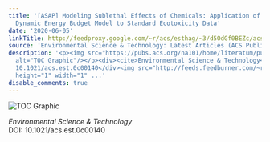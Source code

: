 ```yaml
---
title: '[ASAP] Modeling Sublethal Effects of Chemicals: Application of a Simplified
  Dynamic Energy Budget Model to Standard Ecotoxicity Data'
date: '2020-06-05'
linkTitle: http://feedproxy.google.com/~r/acs/esthag/~3/d5OdGf0BEZc/acs.est.0c00140
source: 'Environmental Science & Technology: Latest Articles (ACS Publications)'
description: '<p><img src="https://pubs.acs.org/na101/home/literatum/publisher/achs/journals/content/esthag/0/esthag.ahead-of-print/acs.est.0c00140/20200605/images/medium/es0c00140_0006.gif"
  alt="TOC Graphic"/></p><div><cite>Environmental Science & Technology</cite></div><div>DOI:
  10.1021/acs.est.0c00140</div><img src="http://feeds.feedburner.com/~r/acs/esthag/~4/d5OdGf0BEZc"
  height="1" width="1" ...'
disable_comments: true
---
```

<p><img src="https://pubs.acs.org/na101/home/literatum/publisher/achs/journals/content/esthag/0/esthag.ahead-of-print/acs.est.0c00140/20200605/images/medium/es0c00140_0006.gif" alt="TOC Graphic"/></p><div><cite>Environmental Science & Technology</cite></div><div>DOI: 10.1021/acs.est.0c00140</div><img src="http://feeds.feedburner.com/~r/acs/esthag/~4/d5OdGf0BEZc" height="1" width="1" ...